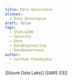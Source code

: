 ```yaml
---
title: Data Governance
aliases:
  - Data Governance
draft: false
tags:
  - Status200
  - Security
  - Data
  - DataEngineering
  - DataGovernance
author:
  - Sarthak Chandajkar
---
```

 

[[Azure Data Lake]]
[[AWS S3]]